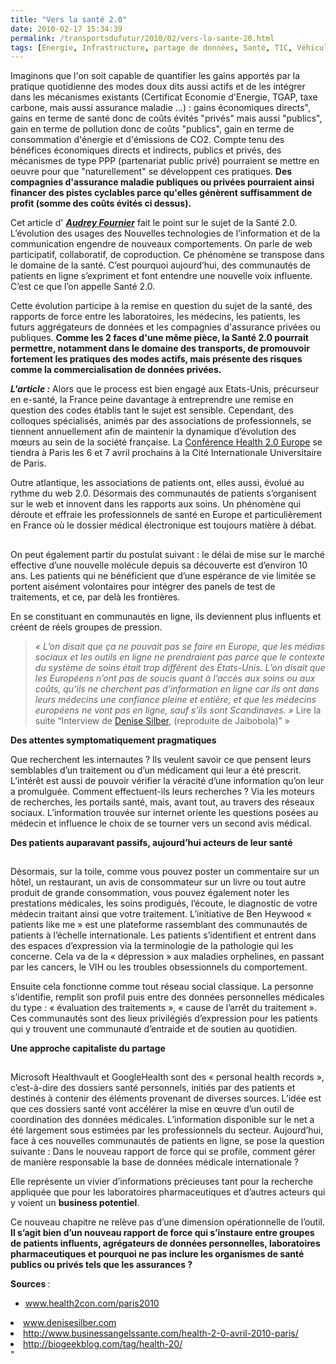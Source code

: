 ```yaml
---
title: "Vers la santé 2.0"
date: 2010-02-17 15:34:39
permalink: /transportsdufutur/2010/02/vers-la-sante-20.html
tags: [Energie, Infrastructure, partage de données, Santé, TIC, Véhicule]
---
```


<p>Imaginons que l'on soit capable de quantifier les gains apportés par la pratique quotidienne des modes doux dits aussi actifs et de les intégrer dans les mécanismes existants (Certificat Economie d'Energie, TGAP, taxe carbone, mais aussi assurance maladie ...) : gains économiques directs", gains en terme de santé donc de coûts évités "privés" mais aussi "publics", gain en terme de pollution donc de coûts "publics", gain en terme de consommation d'énergie et d'émissions de CO2. Compte tenu des bénéfices économiques directs et indirects, publics et privés, des mécanismes de type PPP (partenariat public privé) pourraient se mettre en oeuvre pour que "naturellement" se développent ces pratiques. <strong>Des compagnies d'assurance maladie publiques ou privées pourraient ainsi financer des pistes cyclables parce qu'elles génèrent suffisamment de profit (somme des coûts évités ci dessus).</strong> </p> <p>Cet article d' <em><strong><span style=""text-decoration: underline""><a href=""http://www.marketing-professionnel.fr/tribune-libre/sante-20-partage-echange.html"" target=""_blank"">Audrey Fournier</a></span></strong></em> fait le point sur le sujet de la Santé 2.0. L’évolution des usages des Nouvelles technologies de l’information et de la communication engendre de nouveaux comportements. On parle de web participatif, collaboratif, de coproduction. Ce phénomène se transpose dans le domaine de la santé. C’est pourquoi aujourd’hui, des communautés de patients en ligne s’expriment et font entendre une nouvelle voix influente. C’est ce que l’on appelle Santé 2.0.</p> <p>Cette évolution participe à la remise en question du sujet de la santé, des rapports de force entre les laboratoires, les médecins, les patients, les futurs aggrégateurs de données et les compagnies d'assurance privées ou publiques. <strong>Comme les 2 faces d'une même pièce, la Santé 2.0 pourrait permettre, notamment dans le domaine des transports, de promouvoir fortement les pratiques des modes actifs, mais présente des risques comme la commercialisation de données privées.</strong></p> <p></p>   <!--more--> <strong></strong> <p><strong><em>L'article :</em></strong> Alors que le process est bien engagé aux Etats-Unis, précurseur en e-santé, la France peine davantage à entreprendre une remise en question des codes établis tant le sujet est sensible. Cependant, des colloques spécialisés, animés par des associations de professionnels, se tiennent annuellement afin de maintenir la dynamique d’évolution des mœurs au sein de la société française. La <a href=""http://www.health2con.com/paris2010"" target=""_blank"" title=""www.health2con.com/paris2010""><font color=""#800080"">Conférence Health 2.0 Europe</font></a> se tiendra à Paris les 6 et 7 avril prochains à la Cité Internationale Universitaire de Paris.</p> <p></p> <p></p> <p>Outre atlantique, les associations de patients ont, elles aussi, évolué au rythme du web 2.0. Désormais des communautés de patients s’organisent sur le web et innovent dans les rapports aux soins. Un phénomène qui déroute et effraie les professionnels de santé en Europe et particulièrement en France où le dossier médical électronique est toujours matière à débat.</p> <h2></h2> <p>On peut également partir du postulat suivant : le délai de mise sur le marché effective d’une nouvelle molécule depuis sa découverte est d’environ 10 ans. Les patients qui ne bénéficient que d’une espérance de vie limitée se portent aisément volontaires pour intégrer des panels de test de traitements, et ce, par delà les frontières.</p> <p>En se constituant en communautés en ligne, ils deviennent plus influents et créent de réels groupes de pression.</p> <blockquote> <p><em>« L’on disait que ça ne pouvait pas se faire en Europe, que les médias sociaux et les outils en ligne ne prendraient pas parce que le contexte du système de soins était trop différent des États-Unis. L’on disait que les Européens n’ont pas de soucis quant à l’accès aux soins ou aux coûts, qu’ils ne cherchent pas d’information en ligne car ils ont dans leurs médecins une confiance pleine et entière, et que les médecins européens ne vont pas en ligne, sauf s’ils sont Scandinaves. » </em>Lire la suite “Interview de <a href=""http://www.denisesilber.com/silberblog/2009/12/interview-de-denise-silber-jaibobola-2.html#more"" target=""_blank"" title=""Denise Silber"">Denise Silber</a>, (reproduite de Jaibobola)” »</p></blockquote> <div><strong>Des attentes symptomatiquement pragmatiques</strong></div> <p>Que recherchent les internautes ? Ils veulent savoir ce que pensent leurs semblables d’un traitement ou d’un médicament qui leur a été prescrit. L’intérêt est aussi de pouvoir vérifier la véracité d’une information qu’on leur a promulguée. Comment effectuent-ils leurs recherches ? Via les moteurs de recherches, les portails santé, mais, avant tout, au travers des réseaux sociaux. L’information trouvée sur internet oriente les questions posées au médecin et influence le choix de se tourner vers un second avis médical.</p><strong>Des patients auparavant passifs, aujourd’hui acteurs de leur santé</strong> <h2></h2> <p>Désormais, sur la toile, comme vous pouvez poster un commentaire sur un hôtel, un restaurant, un avis de consommateur sur un livre ou tout autre produit de grande consommation, vous pouvez également noter les prestations médicales, les soins prodigués, l’écoute, le diagnostic de votre médecin traitant ainsi que votre traitement. L’initiative de Ben Heywood « patients like me » est une plateforme rassemblant des communautés de patients à l’échelle internationale. Les patients s’identifient et entrent dans des espaces d’expression via la terminologie de la pathologie qui les concerne. Cela va de la « dépression » aux maladies orphelines, en passant par les cancers, le VIH ou les troubles obsessionnels du comportement.</p> <p>Ensuite cela fonctionne comme tout réseau social classique. La personne s’identifie, remplit son profil puis entre des données personnelles médicales du type : « évaluation des traitements », « cause de l’arrêt du traitement ». Ces communautés sont des lieux privilégiés d’expression pour les patients qui y trouvent une communauté d’entraide et de soutien au quotidien.</p><strong>Une approche capitaliste du partage</strong> <h2></h2> <p>Microsoft Healthvault et GoogleHealth sont des « personal health records », c’est-à-dire des dossiers santé personnels, initiés par des patients et destinés à contenir des éléments provenant de diverses sources. L’idée est que ces dossiers santé vont accélérer la mise en œuvre d’un outil de coordination des données médicales. L’information disponible sur le net a été largement sous estimées par les professionnels du secteur. Aujourd’hui, face à ces nouvelles communautés de patients en ligne, se pose la question suivante : Dans le nouveau rapport de force qui se profile, comment gérer de manière responsable la base de données médicale internationale ?</p> <p>Elle représente un vivier d’informations précieuses tant pour la recherche appliquée que pour les laboratoires pharmaceutiques et d’autres acteurs qui y voient un <strong>business potentiel</strong>.</p> <p>Ce nouveau chapitre ne relève pas d’une dimension opérationnelle de l’outil. <strong>Il s’agit bien d’un nouveau rapport de force qui s’instaure entre groupes de patients influents, agrégateurs de données personnelles, laboratoires pharmaceutiques et pourquoi ne pas inclure les organismes de santé publics ou privés tels que les assurances ?</strong></p> <p><strong>Sources </strong>:</p><a href=""http://www.health2con.com/paris2010"" target=""_blank"" title=""www.health2con.com/paris2010""><font color=""#800080""> <ul> <li>www.health2con.com/paris2010 </li> </ul> </font></a> <li><a href=""http://www.denisesilber.com"" target=""_blank"" title=""www.denisesilber.com"">www.denisesilber.com</a> <li><a href=""http://www.businessangelssante.com/health-2-0-avril-2010-paris/"" target=""_blank"" title=""http://www.businessangelssante.com/health-2-0-avril-2010-paris/"">http://www.businessangelssante.com/health-2-0-avril-2010-paris/</a> <li><a href=""http://biogeekblog.com/tag/health-20/"" target=""_blank"" title=""http://biogeekblog.com/tag/health-20/"">http://biogeekblog.com/tag/health-20/</a> </li> <div></div></li> </li>"
